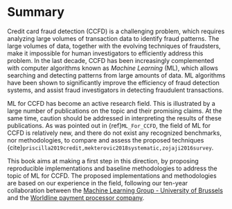 # Summary

Credit card fraud detection (CCFD) is a challenging problem, which requires analyzing large volumes of transaction data to identify fraud patterns. The large volumes of data, together with the evolving techniques of fraudsters, make it impossible for human investigators to efficiently address this problem. In the last decade, CCFD has been increasingly complemented with computer algorithms known as *Machine Learning* (ML), which allows searching and detecting patterns from large amounts of data. ML algorithms have been shown to significantly improve the efficiency of fraud detection systems, and assist fraud investigators in detecting fraudulent transactions.

ML for CCFD has become an active research field. This is illustrated by a large number of publications on the topic and their promising claims. At the same time, caution should be addressed in interpreting the results of these publications. As was pointed out in {ref}`ML_For_CCFD`, the field of ML for CCFD is relatively new, and there do not exist any recognized benchmarks, nor methodologies, to compare and assess the proposed techniques {cite}`priscilla2019credit,mekterovic2018systematic,zojaji2016survey`.

This book aims at making a first step in this direction, by proposing reproducible implementations and baseline methodologies to address the topic of ML for CCFD. The proposed implementations and methodologies are based on our experience in the field, following our ten-year collaboration between the [Machine Learning Group - University of Brussels](https://mlg.ulb.ac.be/wordpress/) and the [Worldline payment processor company](https://uk.worldline.com/en/home.html). 








